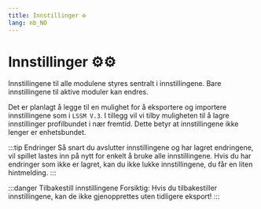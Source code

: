 ```yaml
---
title: Innstillinger ⚙️
lang: nb_NO
---
```


# Innstillinger ⚙️:gear:

Innstillingene til alle modulene styres sentralt i innstillingene. Bare innstillingene til aktive moduler kan endres.

Det er planlagt å legge til en mulighet for å eksportere og importere innstillingene som i `LSSM V.3`.
I tillegg vil vi tilby muligheten til å lagre innstillinger profilbundet i nær fremtid. Dette betyr at innstillingene ikke lenger er enhetsbundet.

:::tip Endringer
Så snart du avslutter innstillingene og har lagret endringene, vil spillet lastes inn på nytt for enkelt å bruke alle innstillingene.
Hvis du har endringer som ikke er lagret, kan du ikke lukke innstillingene, du får en liten hintmelding.
:::

:::danger Tilbakestill innstillingene
Forsiktig: Hvis du tilbakestiller innstillingene, kan de ikke gjenopprettes uten tidligere eksport!
:::
